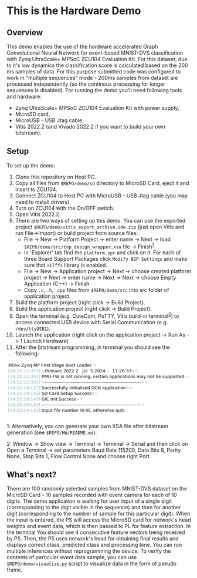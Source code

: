 # This is the Hardware Demo

## Overview

This demo enables the use of the hardware accelerated Graph Convolutional Neural Network for event-based MNIST-DVS classification with Zynq UltraScale+ MPSoC ZCU104 Evaluation Kit. For this dataset, due to it's low dynamics the classification score is calculated based on the 200 ms samples of data. For this purpose submitted code was configured to work in "multiple sequences" mode - 200ms samples from dataset are processed independently (so the continous processing for longer sequences is disabled). For running the demo you'll need following tools and hardware:
- Zynq UltraScale+ MPSoC ZCU104 Evaluation Kit with power supply,
- MicroSD card,
- MicroUSB - USB Jtag cable,
- Vitis 2022.2 (and Vivado 2022.2 if you want to build your own bitstream).

## Setup

To set up the demo:
1. Clone this repository on Host PC.
2. Copy all files from `$REPO/demo/sd` directory to MicroSD Card, eject it and insert to ZCU104.
3. Connect ZCU104 to Host PC with MicroUSB - USB Jtag cable (you may need to install drivers).
4. Turn on ZCU104 with the On/OFF switch.
5. Open Vitis 2022.2. 
6. There are two ways of setting up this demo. You can use the exported project `$REPO/demo/vitis_export_archive.ide.zip` (just open Vitis and run File->Import) or build project from source files:
	- File -> New -> Platform Project -> enter name -> Next -> load `$REPO/demo/src/top_design_wrapper.xsa` file -> Finish<sup>[1](#myfootnote1)</sup>
	- In 'Explorer' tab find the `platform.spr` and click on it. For each of three Board Support Packages click `Modify BSP Settings` and make sure that `xilffs` library is enabled.
	- File -> New -> Application project -> Next -> choose created platform project -> Next -> enter name -> Next -> Next -> choose Empty Application (C++) -> Finish
	- Copy `.c`, `.h`, `.cpp` files from `$REPO/demo/src` into src folder of application project.
7. Build the platform project (right click -> Build Project).
8. Build the application project (right click -> Build Project).
7. Open the terminal (e.g. CuteCom, PuTTY, Vitis build-in terminal<sup>[2](#myfootnote2)</sup>) to access connected USB device with Serial Communication (e.g. `/dev/ttyUSB1`).
8. Launch the application (right click on the application project -> Run As -> 1 Launch Hardware)
9. After the bitstream programming, in terminal you should see the following:

![Output](img/demo.png)

<a name="myfootnote1">1</a>: Alternatively, you can generate your own XSA file after bitstream generation (see `$REPO/HW/README.md`). 

<a name="myfootnote2">2</a>: Window -> Show view -> Terminal -> Terminal -> Serial and then click on Open a Terminal -> set parameters Baud Rate 115200, Data Bits 8, Parity None, Stop Bits 1, Flow Control None and choose right Port.

## What's next?

There are 100 randomly selected samples from MNIST-DVS dataset on the MicroSD Card - 10 samples recorded with event camera for each of 10 digits. The demo application is waiting for user input of a single digit (corresponding to the digit visible in the sequence) and then for another digit (corresponding to the number of sample for this particular digit). When the input is entered, the PS will access the MicroSD card for network's head weights and event data, which is then passed to PL for feature extraction. In the terminal You should see 4 consecutive feature vectors being received by PS. Then, the PS uses network's head for obtaining final results and displays correct class, predicted class and processing time. You can run multiple inferences without reprogramming the device. To verify the contents of particular event data sample, you can use `$REPO/demo/visualize.py` script to visualize data in the form of pseudo frame.

